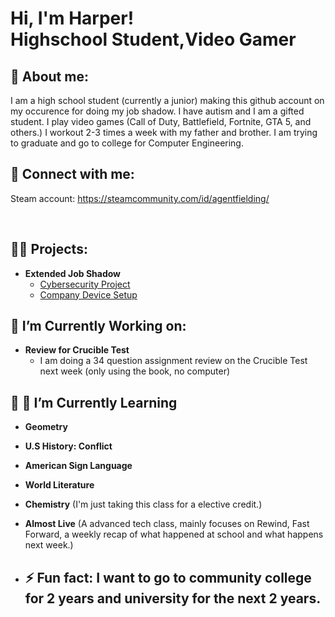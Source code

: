 <h1>Hi, I'm Harper! <br/>Highschool Student</a>,Video Gamer</a>

<h2> 💬 About me: </h2>

I am a high school student (currently a junior) making this github account on my occurence for doing my job shadow. I have autism and I am a gifted student. I play video games (Call of Duty, Battlefield, Fortnite, GTA 5, and others.) I workout 2-3 times a week with my father and brother. I am trying to graduate and go to college for Computer Engineering. 

<h2> 🤳 Connect with me: </h2>

Steam account: https://steamcommunity.com/id/agentfielding/

<br>

<h2>👨‍💻 Projects: </h2>

- <b>Extended Job Shadow</b>
  - [Cybersecurity Project](https://github.com/HarperGraves/Cybersecurity-Project/tree/main)
  - [Company Device Setup](https://github.com/HarperGraves/Company-Device-Setup)
  
<h2>🔭 I’m Currently Working on: </h2>
  
- <b>Review for Crucible Test</b>
  - I am doing a 34 question assignment review on the Crucible Test next week (only using the book, no computer) 
  
<h2>🔭 🌱 I’m Currently Learning </h2>

- <b>Geometry</b>
- <b>U.S History: Conflict</b>
- <b>American Sign Language</b>
- <b>World Literature</b>
- <b>Chemistry</b> (I'm just taking this class for a elective credit.)
- <b>Almost Live</b> (A advanced tech class, mainly focuses on Rewind, Fast Forward, a weekly recap of what happened at school and what happens next week.)

- <h2>⚡ Fun fact: I want to go to community college for 2 years and university for the next 2 years. </h2>



<!--
- 
- 👯 I’m looking to collaborate on ...
- 🤔 I’m looking for help with ...
- 💬 Ask me about ...
- 📫 How to reach me: ...
-->
